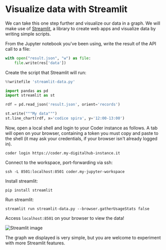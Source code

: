 # Visualize data with Streamlit

We can take this one step further and visualize our data in a graph. We will make use of [Streamlit](https://streamlit.io/), a library to create web apps and visualize data by writing simple scripts.

From the Jupyter notebook you've been using, write the result of the API call to a file:

``` python
with open("result.json", "w") as file:
    file.write(res['data'])
```

Create the script that Streamlit will run:

``` python
%%writefile 'streamlit-data.py'

import pandas as pd
import streamlit as st

rdf = pd.read_json('result.json', orient='records')

st.write("""My data""")
st.line_chart(rdf, x='codice spira', y='12:00-13:00')
```

Now, open a local shell and login to your Coder instance as follows. A tab will open on your browser, containing a token you must copy and paste to the shell (it may ask your credentials, if your browser isn't already logged in).
``` shell
coder login https://coder.my-digitalhub-instance.it
```

Connect to the workspace, port-forwarding via ssh:
``` shell
ssh -L 8501:localhost:8501 coder.my-jupyter-workspace
```

Install streamlit:
``` shell
pip install streamlit
```

Run streamlit:
``` shell
streamlit run streamlit-data.py --browser.gatherUsageStats false
```

Access `localhost:8501` on your browser to view the data!

![Streamlit image](../../../images/streamlit.png)

The graph we displayed is very simple, but you are welcome to experiment with more Streamlit features.